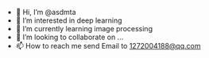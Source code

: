 - 👋 Hi, I’m @asdmta
- 👀 I’m interested in deep learning
- 🌱 I’m currently learning image processing
- 💞️ I’m looking to collaborate on ...
- 📫 How to reach me send Email to 1272004188@qq.com

<!---
asdmta/asdmta is a ✨ special ✨ repository because its `README.md` (this file) appears on your GitHub profile.
You can click the Preview link to take a look at your changes.
--->

